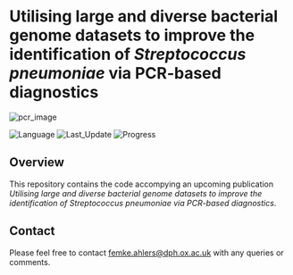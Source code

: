# Utilising large and diverse bacterial genome datasets to improve the identification of *Streptococcus pneumoniae* via PCR-based diagnostics



![pcr_image](https://user-images.githubusercontent.com/82872002/229370712-8c351a27-badd-4cb0-8b8e-4eebec88d762.jpg)


![Language](https://img.shields.io/badge/Coding%20Language-R%20version%204.2.1-blueviolet)
![Last_Update](https://img.shields.io/badge/Last%20Repository%20Update-March%202023-brightgreen)
![Progress](https://img.shields.io/badge/Repository%20Progress-Complete-brightgreen)


## Overview
This repository contains the code accompying an upcoming publication *Utilising large and diverse bacterial genome datasets to improve the identification of Streptococcus pneumoniae via PCR-based diagnostics*.


## Contact
Please feel free to contact femke.ahlers@dph.ox.ac.uk with any queries or comments.

 
